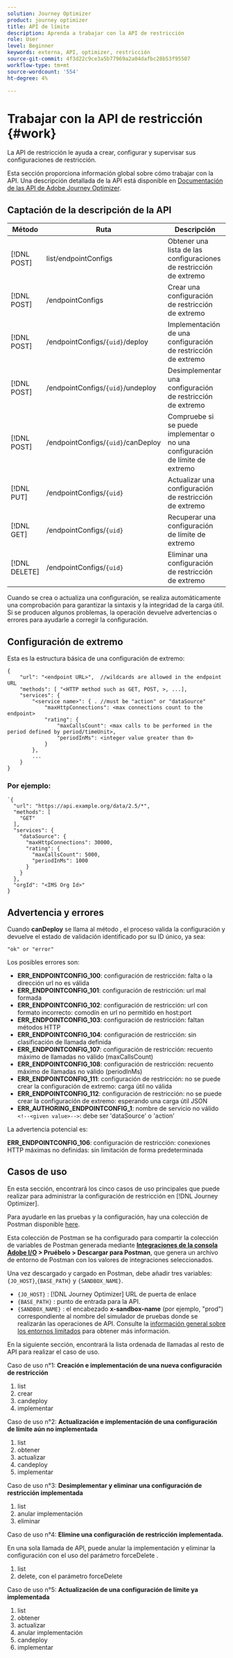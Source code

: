 ```yaml
---
solution: Journey Optimizer
product: journey optimizer
title: API de límite
description: Aprenda a trabajar con la API de restricción
role: User
level: Beginner
keywords: externa, API, optimizer, restricción
source-git-commit: 4f3d22c9ce3a5b77969a2a04dafbc28b53f95507
workflow-type: tm+mt
source-wordcount: '554'
ht-degree: 4%

---
```



# Trabajar con la API de restricción {#work}

La API de restricción le ayuda a crear, configurar y supervisar sus configuraciones de restricción.

Esta sección proporciona información global sobre cómo trabajar con la API. Una descripción detallada de la API está disponible en [Documentación de las API de Adobe Journey Optimizer](https://developer.adobe.com/journey-optimizer-apis/).

## Captación de la descripción de la API

| Método | Ruta | Descripción |
|---|---|---|
| [!DNL POST] | list/endpointConfigs | Obtener una lista de las configuraciones de restricción de extremo |
| [!DNL POST] | /endpointConfigs | Crear una configuración de restricción de extremo |
| [!DNL POST] | /endpointConfigs/`{uid}`/deploy | Implementación de una configuración de restricción de extremo |
| [!DNL POST] | /endpointConfigs/`{uid}`/undeploy | Desimplementar una configuración de restricción de extremo |
| [!DNL POST] | /endpointConfigs/`{uid}`/canDeploy | Compruebe si se puede implementar o no una configuración de límite de extremo |
| [!DNL PUT] | /endpointConfigs/`{uid}` | Actualizar una configuración de restricción de extremo |
| [!DNL GET] | /endpointConfigs/`{uid}` | Recuperar una configuración de límite de extremo |
| [!DNL DELETE] | /endpointConfigs/`{uid}` | Eliminar una configuración de restricción de extremo |

Cuando se crea o actualiza una configuración, se realiza automáticamente una comprobación para garantizar la sintaxis y la integridad de la carga útil.
Si se producen algunos problemas, la operación devuelve advertencias o errores para ayudarle a corregir la configuración.

## Configuración de extremo

Esta es la estructura básica de una configuración de extremo:

```
{
    "url": "<endpoint URL>",  //wildcards are allowed in the endpoint URL
    "methods": [ "<HTTP method such as GET, POST, >, ...],
    "services": {
        "<service name>": { . //must be "action" or "dataSource" 
            "maxHttpConnections": <max connections count to the endpoint>
            "rating": {          
                "maxCallsCount": <max calls to be performed in the period defined by period/timeUnit>,
                "periodInMs": <integer value greater than 0>
            }
        },
        ...
    }
}
```

### Por ejemplo:

```
`{
  "url": "https://api.example.org/data/2.5/*",
  "methods": [
    "GET"
  ],
  "services": {
    "dataSource": {
      "maxHttpConnections": 30000,
      "rating": {
        "maxCallsCount": 5000,
        "periodInMs": 1000
      }
    }
  },
  "orgId": "<IMS Org Id>"
}
```

## Advertencia y errores

Cuando **canDeploy** se llama al método , el proceso valida la configuración y devuelve el estado de validación identificado por su ID único, ya sea:

```
"ok" or "error"
```

Los posibles errores son:

* **ERR_ENDPOINTCONFIG_100**: configuración de restricción: falta o la dirección url no es válida
* **ERR_ENDPOINTCONFIG_101**: configuración de restricción: url mal formada
* **ERR_ENDPOINTCONFIG_102**: configuración de restricción: url con formato incorrecto: comodín en url no permitido en host:port
* **ERR_ENDPOINTCONFIG_103**: configuración de restricción: faltan métodos HTTP
* **ERR_ENDPOINTCONFIG_104**: configuración de restricción: sin clasificación de llamada definida
* **ERR_ENDPOINTCONFIG_107**: configuración de restricción: recuento máximo de llamadas no válido (maxCallsCount)
* **ERR_ENDPOINTCONFIG_108**: configuración de restricción: recuento máximo de llamadas no válido (periodInMs)
* **ERR_ENDPOINTCONFIG_111**: configuración de restricción: no se puede crear la configuración de extremo: carga útil no válida
* **ERR_ENDPOINTCONFIG_112**: configuración de restricción: no se puede crear la configuración de extremo: esperando una carga útil JSON
* **ERR_AUTHORING_ENDPOINTCONFIG_1**: nombre de servicio no válido `<!--<given value>-->`: debe ser &#39;dataSource&#39; o &#39;action&#39;

La advertencia potencial es:

**ERR_ENDPOINTCONFIG_106**: configuración de restricción: conexiones HTTP máximas no definidas: sin limitación de forma predeterminada

## Casos de uso

En esta sección, encontrará los cinco casos de uso principales que puede realizar para administrar la configuración de restricción en [!DNL Journey Optimizer].

Para ayudarle en las pruebas y la configuración, hay una colección de Postman disponible [here](https://raw.githubusercontent.com/AdobeDocs/JourneyAPI/master/postman-collections/Journey-Orchestration_Capping-API_postman-collection.json).

Esta colección de Postman se ha configurado para compartir la colección de variables de Postman generada mediante __[Integraciones de la consola Adobe I/O](https://console.adobe.io/integrations) > Pruébelo > Descargar para Postman__, que genera un archivo de entorno de Postman con los valores de integraciones seleccionados.

Una vez descargado y cargado en Postman, debe añadir tres variables: `{JO_HOST}`,`{BASE_PATH}` y `{SANDBOX_NAME}`.
* `{JO_HOST}` : [!DNL Journey Optimizer] URL de puerta de enlace
* `{BASE_PATH}` : punto de entrada para la API.
* `{SANDBOX_NAME}` : el encabezado **x-sandbox-name** (por ejemplo, &quot;prod&quot;) correspondiente al nombre del simulador de pruebas donde se realizarán las operaciones de API. Consulte la [información general sobre los entornos limitados](https://experienceleague.adobe.com/docs/experience-platform/sandbox/home.html?lang=es) para obtener más información.

En la siguiente sección, encontrará la lista ordenada de llamadas al resto de API para realizar el caso de uso.

Caso de uso n°1: **Creación e implementación de una nueva configuración de restricción**

1. list
1. crear
1. candeploy
1. implementar

Caso de uso n°2: **Actualización e implementación de una configuración de límite aún no implementada**

1. list
1. obtener
1. actualizar
1. candeploy
1. implementar

Caso de uso n°3: **Desimplementar y eliminar una configuración de restricción implementada**

1. list
1. anular implementación
1. eliminar

Caso de uso n°4: **Elimine una configuración de restricción implementada.**

En una sola llamada de API, puede anular la implementación y eliminar la configuración con el uso del parámetro forceDelete .
1. list
1. delete, con el parámetro forceDelete

Caso de uso n°5: **Actualización de una configuración de límite ya implementada**

1. list
1. obtener
1. actualizar
1. anular implementación
1. candeploy
1. implementar
